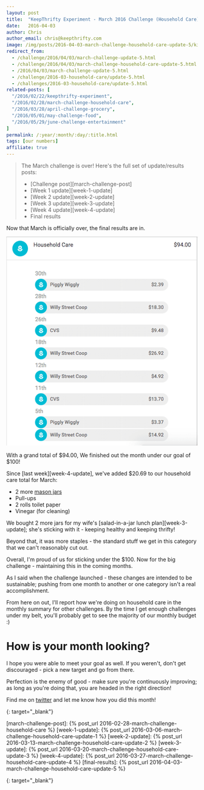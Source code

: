 ```yaml
---
layout: post
title:  "KeepThrifty Experiment - March 2016 Challenge (Household Care) - Final Results"
date:   2016-04-03
author: Chris
author_email: chris@keepthrifty.com
image: /img/posts/2016-04-03-march-challenge-household-care-update-5/kitchen-sink.jpg
redirect_from:
  - /challenge/2016/04/03/march-challenge-update-5.html
  - /challenge/2016/04/03/march-challenge-household-care-update-5.html
  - /2016/04/03/march-challenge-update-5.html
  - /challenge/2016-03-household-care/update-5.html
  - /challenges/2016-03-household-care/update-5.html
related-posts: [
  "/2016/02/22/keepthrifty-experiment",
  "/2016/02/28/march-challenge-household-care",
  "/2016/03/28/april-challenge-grocery",
  "/2016/05/01/may-challenge-food",
  "/2016/05/29/june-challenge-entertainment"
]
permalink: /:year/:month/:day/:title.html
tags: [our numbers]
affiliate: true
---
```


> The March challenge is over! Here's the full set of update/results posts:
>
>   - [Challenge post][march-challenge-post]
>   - [Week 1 update][week-1-update]
>   - [Week 2 update][week-2-update]
>   - [Week 3 update][week-3-update]
>   - [Week 4 update][week-4-update]
>   - Final results

Now that March is officially over, the final results are in.

![March week 5 results - $94.00 total][march-final-summary]

With a grand total of $94.00, We finished out the month under our goal of $100!

Since [last week][week-4-update], we've added $20.69 to our household care total for March:

* 2 more [mason jars][mason-jars]
* Pull-ups
* 2 rolls toilet paper
* Vinegar (for cleaning)

We bought 2 more jars for my wife's [salad-in-a-jar lunch plan][week-3-update]; she's sticking with it - keeping healthy and keeping thrifty!

Beyond that, it was more staples - the standard stuff we get in this category that we can't reasonably cut out.

Overall, I'm proud of us for sticking under the $100.  Now for the big challenge - maintaining this in the coming months.

As I said when the challenge launched - these changes are intended to be sustainable; pushing from one month to another or one category isn't a real accomplishment.

From here on out, I'll report how we're doing on household care in the monthly summary for other challenges. By the time I get enough challenges under my belt, you'll probably get to see the majority of our monthly budget :)

# How is your month looking? #

I hope you were able to meet your goal as well. If you weren't, don't get discouraged - pick a new target and go from there.

Perfection is the enemy of good - make sure you're continuously improving; as long as you're doing that, you are headed in the right direction!

Find me on [twitter][twitter-profile] and let me know how you did this month!

[twitter-profile]: http://www.twitter.com/keepthrifty
{: target="_blank"}

[march-final-summary]: /img/posts/2016-04-03-march-challenge-household-care-update-5/march-2016-final-summary.png

[march-challenge-post]: {% post_url 2016-02-28-march-challenge-household-care %}
[week-1-update]: {% post_url 2016-03-06-march-challenge-household-care-update-1 %}
[week-2-update]: {% post_url 2016-03-13-march-challenge-household-care-update-2 %}
[week-3-update]: {% post_url 2016-03-20-march-challenge-household-care-update-3 %}
[week-4-update]: {% post_url 2016-03-27-march-challenge-household-care-update-4 %}
[final-results]: {% post_url 2016-04-03-march-challenge-household-care-update-5 %}

[mason-jars]: http://amzn.to/203TlSw
{: target="_blank"}
